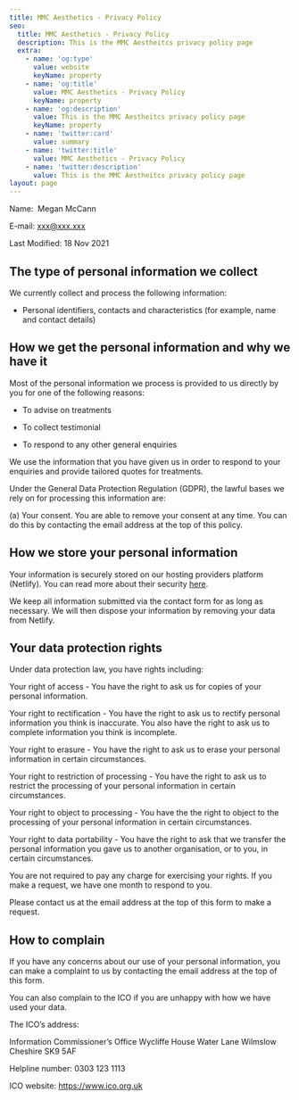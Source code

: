 ```yaml
---
title: MMC Aesthetics - Privacy Policy
seo:
  title: MMC Aesthetics - Privacy Policy
  description: This is the MMC Aestheitcs privacy policy page
  extra:
    - name: 'og:type'
      value: website
      keyName: property
    - name: 'og:title'
      value: MMC Aesthetics - Privacy Policy
      keyName: property
    - name: 'og:description'
      value: This is the MMC Aestheitcs privacy policy page
      keyName: property
    - name: 'twitter:card'
      value: summary
    - name: 'twitter:title'
      value: MMC Aesthetics - Privacy Policy
    - name: 'twitter:description'
      value: This is the MMC Aestheitcs privacy policy page
layout: page
---
```

Name:  Megan McCann

E-mail: xxx@xxx.xxx

Last Modified: 18 Nov 2021

## The type of personal information we collect 

We currently collect and process the following information:

*   Personal identifiers, contacts and characteristics (for example, name and contact details)

## How we get the personal information and why we have it

Most of the personal information we process is provided to us directly by you for one of the following reasons:

*   To advise on treatments

*   To collect testimonial

*   To respond to any other general enquiries

We use the information that you have given us in order to respond to your enquiries and provide tailored quotes for treatments.

Under the General Data Protection Regulation (GDPR), the lawful bases we rely on for processing this information are:

(a) Your consent. You are able to remove your consent at any time. You can do this by contacting the email address at the top of this policy.

## How we store your personal information 

Your information is securely stored on our hosting providers platform (Netlify). You can read more about their security [here](https://www.netlify.com/security/). 

We keep all information submitted via the contact form for as long as necessary. We will then dispose your information by removing your data from Netlify.

## Your data protection rights

Under data protection law, you have rights including:

Your right of access - You have the right to ask us for copies of your personal information. 

Your right to rectification - You have the right to ask us to rectify personal information you think is inaccurate. You also have the right to ask us to complete information you think is incomplete. 

Your right to erasure - You have the right to ask us to erase your personal information in certain circumstances. 

Your right to restriction of processing - You have the right to ask us to restrict the processing of your personal information in certain circumstances. 

Your right to object to processing - You have the the right to object to the processing of your personal information in certain circumstances.

Your right to data portability - You have the right to ask that we transfer the personal information you gave us to another organisation, or to you, in certain circumstances.

You are not required to pay any charge for exercising your rights. If you make a request, we have one month to respond to you.

Please contact us at the email address at the top of this form to make a request.

## How to complain

If you have any concerns about our use of your personal information, you can make a complaint to us by contacting the email address at the top of this form.

You can also complain to the ICO if you are unhappy with how we have used your data.

The ICO’s address:            

Information Commissioner’s Office
Wycliffe House
Water Lane
Wilmslow
Cheshire
SK9 5AF

Helpline number: 0303 123 1113

ICO website: <https://www.ico.org.uk>
